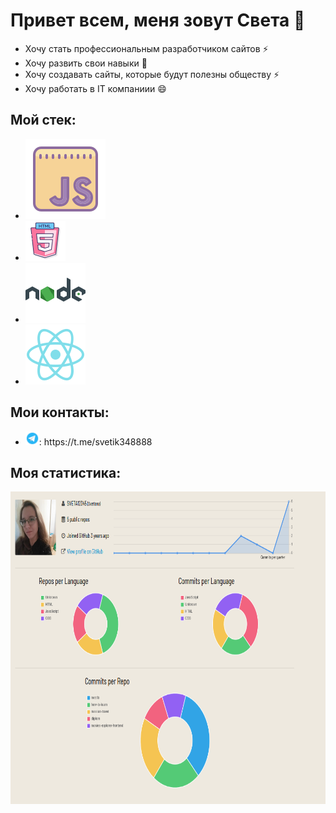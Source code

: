 # Привет всем, меня зовут Света 👋
* Хочу стать профессиональным разработчиком сайтов ⚡
* Хочу развить свои навыки 💬
* Хочу создавать сайты, которые будут полезны обществу ⚡
* Хочу работать в IT компаниии 😄
## Мой стек:
* <img src="https://github.com/SVETA12345/SVETA12345/blob/main/javascript.svg" alt="js"/>
* <img src="https://github.com/SVETA12345/SVETA12345/blob/main/html-5.png" alt="html5"/>
* <img src="https://github.com/SVETA12345/SVETA12345/blob/main/nodejs.svg" alt="nodejs"/>
* <img src="https://github.com/SVETA12345/SVETA12345/blob/main/react.svg" alt="react"/>
## Мои контакты:
* <div display="flex" align-items="center" flex-direction="row" width="200px"><img src="https://github.com/SVETA12345/SVETA12345/blob/main/telegram.svg" width="22px" height="22px" alt="telegram"/>: https://t.me/svetik348888</div>
## Моя статистика:
<img src="https://github.com/SVETA12345/SVETA12345/blob/main/Summery.png" height="500px" alt="Статистика"/>
<!--
**SVETA12345/SVETA12345** is a ✨ _special_ ✨ repository because its `README.md` (this file) appears on your GitHub profile.

Here are some ideas to get you started:

- 🔭 I’m currently working on ...
- 🌱 I’m currently learning ...
- 👯 I’m looking to collaborate on ...
- 🤔 I’m looking for help with ...
- 💬 Ask me about ...
- 📫 How to reach me: ...
- 😄 Pronouns: ...
- ⚡ Fun fact: ...
-->
